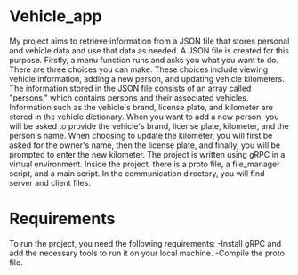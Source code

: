 # Vehicle_app

My project aims to retrieve information from a JSON file that stores personal and vehicle data and use that data as needed.
A JSON file is created for this purpose.
Firstly, a menu function runs and asks you what you want to do. There are three choices you can make.
These choices include viewing vehicle information, adding a new person, and updating vehicle kilometers.
The information stored in the JSON file consists of an array called "persons," which contains persons and their associated vehicles.
Information such as the vehicle's brand, license plate, and kilometer are stored in the vehicle dictionary. 
When you want to add a new person, you will be asked to provide the vehicle's brand, license plate, kilometer, and the person's name. 
When choosing to update the kilometer, you will first be asked for the owner's name, then the license plate, and finally, you will be prompted to enter the new kilometer.
The project is written using gRPC in a virtual environment.
Inside the project, there is a proto file, a file_manager script, and a main script. In the communication directory, you will find server and client files.

# Requirements

To run the project, you need the following requirements:
-Install gRPC and add the necessary tools to run it on your local machine.
-Compile the proto file.
